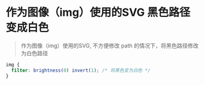 # 作为图像（img）使用的SVG 黑色路径变成白色

> 作为图像（img）使用的SVG, 不方便修改 path 的情况下，将黑色路径修改为白色路径

```css
img {
  filter: brightness(0) invert(1); /* 将黑色变为白色 */
}
```
